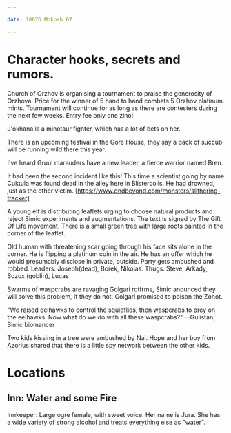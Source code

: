 ```yaml
---

date: 10076 Mokosh 07

---
```


# Character hooks, secrets and rumors.

Church of Orzhov is organising a tournament to praise the generosity of
Orzhova. Price for the winner of 5 hand to hand combats 5 Orzhov platinum
mints. Tournament will continue for as long as there are contesters during the
next few weeks. Entry fee only one zino!

J'okhana is a minotaur fighter, which has a lot of bets on her.

There is an upcoming festival in the Gore House, they say a pack of succubi
will be running wild there this year.

I've heard Gruul marauders have a new leader, a fierce warrior named Bren.

It had been the second incident like this! This time a scientist going by name
Cuktula was found dead in the alley here in Blistercoils. He had drowned, just
as the other victim.
[https://www.dndbeyond.com/monsters/slithering-tracker]

A young elf is distributing leaflets urging to choose natural products and
reject Simic experiments and augmentations. The text is signed by The Gift Of
Life movement. There is a small green tree with large roots painted in the
corner of the leaflet.

Old human with threatening scar going through his face sits alone in the
corner. He is flipping a platinum coin in the air. He has an offer which he
would presumably disclose in private, outside. Party gets ambushed and robbed.
  Leaders: Joseph(dead), Borek, Nikolas.
  Thugs: Steve, Arkady, Sozox (goblin), Lucas

Swarms of waspcrabs are ravaging Golgari rotfrms, Simic anounced they will
solve this problem, if they do not, Golgari promised to poison the Zonot.

"We raised eelhawks to control the squidflies, then waspcrabs to prey on the
eelhawks. Now what do we do with all these waspcrabs?" --Gulistan, Simic
biomancer

Two kids kissing in a tree were ambushed by Nai. Hope and her boy from Azorius
shared that there is a little spy network between the other kids.

# Locations
## Inn: Water and some Fire

Innkeeper: Large ogre female, with sweet voice. Her name is Jura.
She has a wide variety of strong alcohol and treats everything else as "water".

